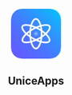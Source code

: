 <p align="center">
      <img alt="UniceNotes" height="100" src="https://raw.githubusercontent.com/UniceApps/UniceNotes/main/.docs/assets/logo.png">
  <h2 align="center">UniceApps</h2>
